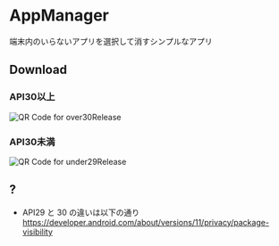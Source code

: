# AppManager

端末内のいらないアプリを選択して消すシンプルなアプリ

## Download

### API30以上

![QR Code for over30Release](https://via.placeholder.com/150)

### API30未満

![QR Code for under29Release](https://via.placeholder.com/150)

## ?

- API29 と 30 の違いは以下の通り  
  https://developer.android.com/about/versions/11/privacy/package-visibility
